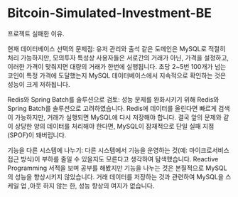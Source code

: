# Bitcoin-Simulated-Investment-BE

프로젝트 실패한 이유.

현재 데이터베이스 선택의 문제점:
유저 관리와 출석 같은 도메인은 MySQL로 적절히 처리 가능하지만, 모의투자 특성상 사용자들은 서로간의 거래가 아닌, 가격을 설정하고, 이러한 가격이 맞춰지면 대량의 거래가 한번에 실행됩니다.
초당 2~5번 100개가 넘는 코인이 특정 가격에 도달했는지 MySQL 데이터베이스에서 지속적으로 확인하는 것은 성능이 크게 저하됩니다.

Redis와 Spring Batch를 솔루션으로 검토:
성능 문제를 완화시키기 위해 Redis와 Spring Batch를 솔루션으로 고려하였습니다. Redis에 데이터를 올린다면 빠르게 검색이 가능하지만, 거래가 실행되면 MySQL에 다시 저장해야 합니다.
결국 앞의 문제와 같이 상당한 양의 데이터를 처리해야 한다면, MySQL이 잠재적으로 단일 실패 지점(SPOF)이 돼버립니다.

기능을 다른 시스템에 나누기:
다른 시스템에서 기능을 운영하는 것(예: 마이크로서비스 접근 방식)이 부하를 줄일 수 있을지도 모른다고 생각하여 탐색했습니다. Reactive Programming 서적을 보며 공부를 해봤지만 기능을 나누는 것은 본질적으로 MySQL의 성능을 향상시키지 않았습니다. 거래 데이터를 저장하는 것과 관련하여 MySQL을 스케일 업 ,아웃 하지 않는 한, 성능 향상의 여지가 없습니다.
